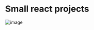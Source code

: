 # Small react projects

![image](https://github.com/user-attachments/assets/9e466e34-760f-4010-9328-56bb3f9ea81f)
